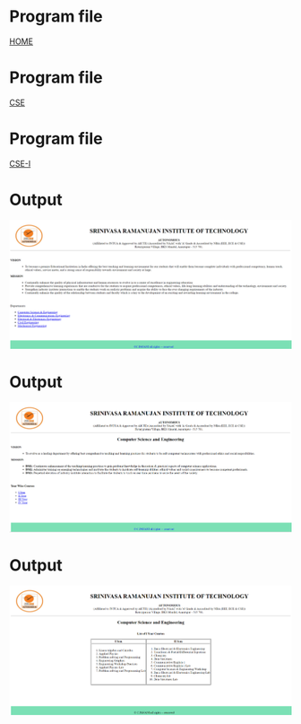 # Program file
[HOME](HOME.html)

# Program file
[CSE](CSE.html)

# Program file
[CSE-I](CSE-I.html)

# Output
![Output(HOME)](Output(HOME).png)

# Output
![Output(CSE)](Output(CSE).png)

# Output
![Output(CSE-I)](Output(CSE-I).png)
